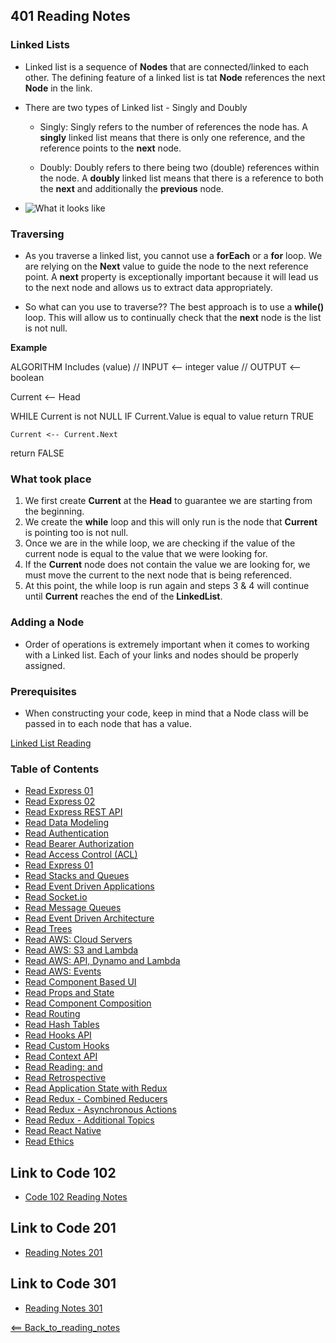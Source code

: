 ## 401 Reading Notes

### Linked Lists
- Linked list is a sequence of **Nodes** that are connected/linked to each other. The defining feature of a linked list is tat **Node** references the next **Node** in the link. 

- There are two types of Linked list - Singly and Doubly
  * Singly: Singly refers to the number of references the node has. A **singly** linked list means that there is only one reference, and the reference points to the **next** node.

  * Doubly: Doubly refers to there being two (double) references within the node. A **doubly** linked list means that there is a reference to both the **next** and additionally the **previous** node.

- ![What it looks like](https://codefellows.github.io/common_curriculum/data_structures_and_algorithms/Code_401/class-05/resources/images/LinkedList1.PNG) 

### Traversing
- As you traverse a linked list, you cannot use a **forEach** or a **for** loop. We are relying on the **Next** value to guide the node to the next reference point. A **next** property is exceptionally important because it will lead us to the next node and allows us to extract data appropriately.

- So what can you use to traverse?? The best approach is to use a **while()** loop. This will allow us to continually check that the **next** node is the list is not null. 

**Example**

ALGORITHM Includes (value)
// INPUT <-- integer value
// OUTPUT <-- boolean

  Current <-- Head

  WHILE Current is not NULL
    IF Current.Value is equal to value
      return TRUE

    Current <-- Current.Next

  return FALSE

### What took place

1. We first create **Current** at the **Head** to guarantee we are starting from the beginning.
2. We create the **while** loop and this will only run is the node that **Current** is pointing too is not null.
3. Once we are in the while loop, we are checking if the value of the current node is equal to the value that we were looking for.
4. If the **Current** node does not contain the value we are looking for, we must move the current to the next node that is being referenced.
5. At this point, the while loop is run again and steps 3 & 4 will continue until **Current** reaches the end of the **LinkedList**.

### Adding a Node
 - Order of operations is extremely important when it comes to working with a Linked list. Each of your links and nodes should be properly assigned. 

### Prerequisites
- When constructing your code, keep in mind that a Node class will be passed in to each node that has a value.

[Linked List Reading](https://codefellows.github.io/common_curriculum/data_structures_and_algorithms/Code_401/class-05/resources/singly_linked_list.html)


### Table of Contents
- [Read Express 01](01_Reading.md)
- [Read Express 02](02_Reading.md)
- [Read Express REST API](03_Reading.md)
- [Read Data Modeling](04_Reading.md)
- [Read Authentication](06_Reading.md)
- [Read Bearer Authorization](07_Reading.md)
- [Read Access Control (ACL)](08_Reading.md)
- [Read Express 01](09_Reading.md)
- [Read Stacks and Queues](10_Reading.md)
- [Read Event Driven Applications](11_Reading.md)
- [Read Socket.io](12_Reading.md)
- [Read Message Queues](13_Reading.md)
- [Read Event Driven Architecture](14_Reading.md)
- [Read Trees](15_Reading.md)
- [Read AWS: Cloud Servers](16_Reading.md)
- [Read AWS: S3 and Lambda](17_Reading.md)
- [Read AWS: API, Dynamo and Lambda](18_Reading.md)
- [Read AWS: Events](19_Reading.md)
- [Read Component Based UI](26_Reading.md)
- [Read Props and State](27_Reading.md)
- [Read Component Composition](28_Reading.md)
- [Read Routing](29_Reading.md)
- [Read Hash Tables](30_Reading.md)
- [Read Hooks API](31_Reading.md)
- [Read Custom Hooks](32_Reading.md)
- [Read Context API](33_Reading.md)
- [Read Reading: <Login /> and <Auth />](34_Reading.md)
- [Read Retrospective](35_Reading.md)
- [Read Application State with Redux](36_Reading.md)
- [Read Redux - Combined Reducers](37_Reading.md)
- [Read Redux - Asynchronous Actions](38_Reading.md)
- [Read Redux - Additional Topics](39_Reading.md)
- [Read React Native](41_Reading.md)
- [Read Ethics](42_Reading.md)

## Link to Code 102
- [Code 102 Reading Notes](https://jtaisey389.github.io/reading-notes/)

## Link to Code 201
- [Reading Notes 201](https://jtaisey389.github.io/reading-notes201.md/)

## Link to Code 301
- [Reading Notes 301](jtaisey389.github.io/reading-notes301.md/)

[<== Back_to_reading_notes](jtaisey389.github.io/401_readingnotes.md/)